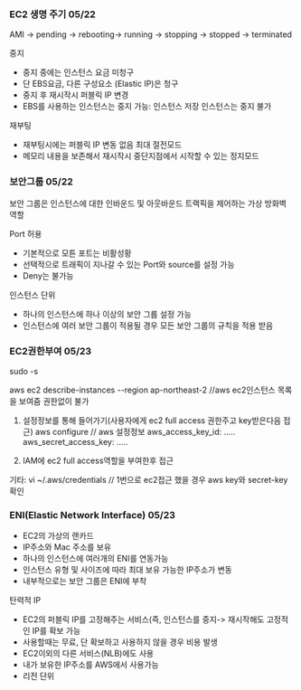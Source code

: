### EC2 생명 주기 05/22
AMI -> pending -> rebooting-> running -> stopping -> stopped -> terminated

중지
 - 중지 중에는 인스턴스 요금 미청구
 - 단 EBS요금, 다른 구성요소 (Elastic IP)은 청구
 - 중지 후 재시작시 퍼블릭 IP 변경
 - EBS를 사용하는 인스턴스는 중지 가능: 인스턴스 저장 인스턴스는 중지 불가

재부팅
 - 재부팅시에는 퍼블릭 IP 변동 없음
최대 절전모드
 - 메모리 내용을 보존해서 재시작시 중단지점에서 시작할 수 있는 정지모드

### 보안그룹 05/22
보안 그룹은 인스턴스에 대한 인바운드 및 아웃바운드 트랙픽을 제어하는 가상 방화벽 역할

Port 허용
 - 기본적으로 모튼 포트는 비활성황
 - 선택적으로 트래픽이 지나갈 수 있는 Port와 source를 설정 가능
 - Deny는 불가능

인스턴스 단위
 - 하나의 인스턴스에 하나 이상의 보안 그룹 설정 가능
 - 인스턴스에 여러 보안 그룹이 적용될 경우 모든 보안 그룹의 규칙을 적용 받음


### EC2권한부여 05/23
sudo -s

aws ec2 describe-instances --region ap-northeast-2 //aws ec2인스턴스 목록을 보여줌 권한없이 불가
1. 설정정보를 통해 들어가기(사용자에게 ec2 full access 권한주고 key받은다음 접근)
aws configure // aws 설정정보
aws_access_key_id: .....
aws_secret_access_key: .....
 
2. IAM에 ec2 full access역할을 부여한후 접근

기타: vi ~/.aws/credentials // 1번으로 ec2접근 했을 경우 aws key와 secret-key확인 

### ENI(Elastic Network Interface) 05/23
- EC2의 가상의 랜카드
- IP주소와 Mac 주소를 보유
- 하나의 인스턴스에 여러개의 ENI를 연동가능
- 인스턴스 유형 및 사이즈에 따라 최대 보유 가능한 IP주소가 변동
- 내부적으로는 보안 그룹은 ENI에 부착

탄력적 IP
- EC2의 퍼블릭 IP를 고정해주는 서비스(즉, 인스턴스를 중지-> 재시작해도 고정적인 IP를 확보 가능
- 사용할때는 무료, 단 확보하고 사용하지 않을 경우 비용 발생
- EC2이외의 다른 서비스(NLB)에도 사용
- 내가 보유한 IP주소를 AWS에서 사용가능
- 리전 단위






